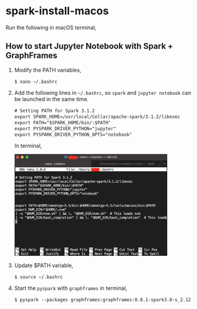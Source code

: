 # spark-install-macos
Run the following in macOS terminal,

## How to start Jupyter Notebook with Spark + GraphFrames
1. Modify the PATH variables,
    ``` shell
    $ nano ~/.bashrc
    ```

2. Add the following lines in `~/.bashrc`, so `spark` and `jupyter notebook` can be launched in the same time.

    ```shell
    # Setting PATH for Spark 3.1.2
    export SPARK_HOME=/usr/local/Cellar/apache-spark/3.1.2/libexec
    export PATH="$SPARK_HOME/bin/:$PATH"
    export PYSPARK_DRIVER_PYTHON="jupyter"
    export PYSPARK_DRIVER_PYTHON_OPTS="notebook"
    ```

    In terminal,

    <img src="img\nano bashrc PATH variables.png" style="zoom:40%;" />

3. Update $PATH variable,

    ```shell
    $ source ~/.bashrc
    ```

4. Start the `pyspark` with `graphframes` in terminal,

    ```shell
    $ pyspark --packages graphframes:graphframes:0.8.1-spark3.0-s_2.12
    ```



